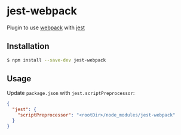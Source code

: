 # jest-webpack

Plugin to use [webpack](http://webpack.github.io/) with [jest](https://facebook.github.io/jest/)

## Installation

```sh
$ npm install --save-dev jest-webpack
```

## Usage

Update `package.json` with `jest.scriptPreprocessor`:

```json
{
  "jest": {
    "scriptPreprocessor": "<rootDir>/node_modules/jest-webpack"
  }
}
```
